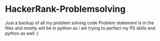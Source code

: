 # HackerRank-Problemsolving
Just a backup of all my problem solving code
Problem statement is in the files and mostly will be in python as i am trying to perfect my PS skills and python as well :)
